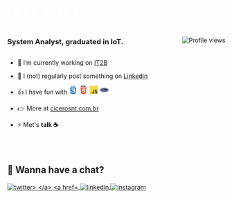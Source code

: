 <h1 style="marggin:0; padding:0; display: flex; justify-content: start; align-items: center; color: white">
  Hi 👋🏼 dear, I'm Cícero
</h1>

  <!-- [![Typing SVG](https://readme-typing-svg.herokuapp.com?font=Segoe+UI&weight=900&size=24&pause=1000&color=E9E7FF&vCenter=true&width=435&lines=I'am+C%C3%ADcero.;Welcome+to+my+profile.;At+the+bottom+of+the+page%2C+links+to+my+social+networks.)](https://git.io/typing-svg) -->


<div style="marggin:0; padding:0; display: flex; justify-content: space-between; align-items: center;">
    <h3>System Analyst, graduated in IoT.</h3>
    <img src="https://komarev.com/ghpvc/?username=cicerosnt&color=yellow" alt="Profile views" />
</div>

- 🔭 I’m currently working on [IT2B](https://www.it2b.com.br)


- 📰 I (not) regularly post something on [Linkedin](https://linkedin.com/in/cicerosnt/)

- 👍 I have fun with <span align="left">
                        <img src="https://raw.githubusercontent.com/devicons/devicon/master/icons/css3/css3-plain-wordmark.svg" alt="css3"  width="20" height="20"/> 
                        <img src="https://raw.githubusercontent.com/devicons/devicon/master/icons/html5/html5-original-wordmark.svg" alt="html5"  width="20" height="20"/> 
                        <img src="https://raw.githubusercontent.com/devicons/devicon/master/icons/javascript/javascript-original.svg" alt="javascript" width="20" height="20"/> 
                        <img src="https://raw.githubusercontent.com/devicons/devicon/master/icons/php/php-original.svg" alt="php" width="20" height="20"/> 
                    </span>

<!-- - 📫 How to reach me **cicero.dsantos@outlook.com.br** -->
- 👉 More at [cicerosnt.com.br](http://cicerosnt.com.br)

- ⚡ Met's **talk ☕**

<br><br>

## 💬 Wanna have a chat?

<p align="left" style="background: tranparent">
  <!-- <a href="https://codepen.io/cicerosnt" target="_blank">
    <img align="center" src="https://img.shields.io/badge/-cicerosnt-05122A?style=flat&logo=codepen" alt="codepen"/>
  </a> -->
  <a href="https://twitter.com/cicerosnt" target="_blank">
    <img align="center" src="https://img.shields.io/badge/-cicerosnt-05122A?style=flat&logo=twitter" alt="twitter>  
  </a>
  <a href="https://linkedin.com/in/cicerosnt" target="_blank">
    <img align="center" src="https://img.shields.io/badge/-cicerosnt-05122A?style=flat&logo=linkedin" alt="linkedin"/>
  </a>
  <a href="https://instagram.com/cicerosnt" target="_blank">
    <img align="center" src="https://img.shields.io/badge/-cicerosnt-05122A?style=flat&logo=instagram" alt="instagram"/>
  </a>
  <!-- <a href="https://youtube.com/cicerosnt" target="_blank">
    <img align="center" src="https://img.shields.io/badge/-cicerosnt-05122A?style=flat&logo=youtube" alt="youtube"/>
  </a> -->
</p>
